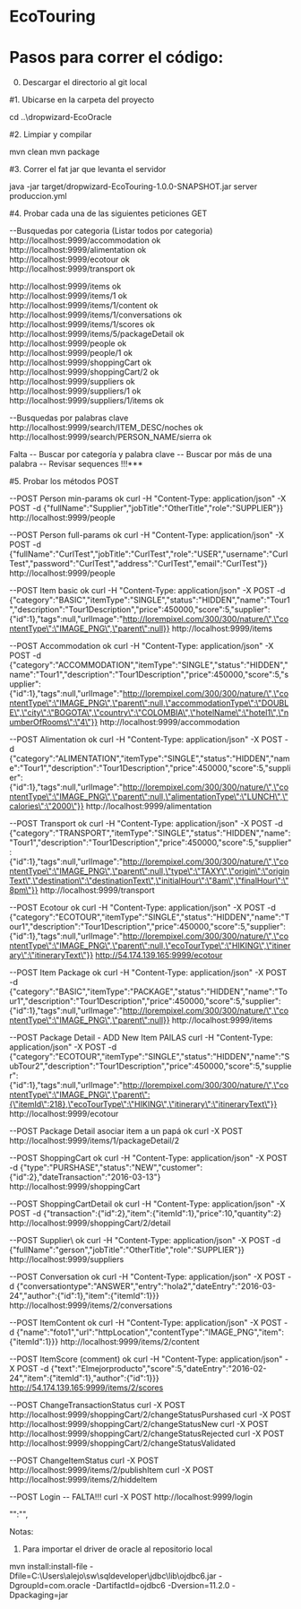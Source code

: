 # EcoTouring

# Pasos para correr el código:

0. Descargar el directorio al git local

#1. Ubicarse en la carpeta del proyecto

cd ..\dropwizard-EcoOracle

#2. Limpiar y compilar

mvn clean
mvn package

#3. Correr el fat jar que levanta el servidor 

java -jar target/dropwizard-EcoTouring-1.0.0-SNAPSHOT.jar server produccion.yml

#4. Probar cada una de las siguientes peticiones GET

--Busquedas por categoria (Listar todos por categoria)
http://localhost:9999/accommodation 			ok <br/>
http://localhost:9999/alimentation				ok <br/>
http://localhost:9999/ecotour					ok <br/>
http://localhost:9999/transport					ok <br/>

http://localhost:9999/items						ok <br/>
http://localhost:9999/items/1					ok <br/>
http://localhost:9999/items/1/content			ok <br/>
http://localhost:9999/items/1/conversations		ok <br/>
http://localhost:9999/items/1/scores			ok <br/>
http://localhost:9999/items/5/packageDetail     ok <br/>
http://localhost:9999/people					ok <br/>
http://localhost:9999/people/1					ok <br/>
http://localhost:9999/shoppingCart				ok <br/>
http://localhost:9999/shoppingCart/2			ok <br/>
http://localhost:9999/suppliers					ok <br/>
http://localhost:9999/suppliers/1				ok <br/>
http://localhost:9999/suppliers/1/items			ok <br/>

--Busquedas por palabras clave
http://localhost:9999/search/ITEM_DESC/noches   ok <br/>
http://localhost:9999/search/PERSON_NAME/sierra ok <br/>
 
Falta
-- Buscar por categoría y palabra clave
-- Buscar por más de una palabra
-- Revisar sequences !!!*** 

#5. Probar los métodos POST

--POST Person min-params	ok
curl -H "Content-Type: application/json" -X POST -d {\"fullName\":\"Supplier\",\"jobTitle\":\"OtherTitle\",\"role\":\"SUPPLIER\"}} http://localhost:9999/people

--POST Person full-params	ok
curl -H "Content-Type: application/json" -X POST -d {\"fullName\":\"CurlTest\",\"jobTitle\":\"CurlTest\",\"role\":\"USER\",\"username\":\"CurlTest\",\"password\":\"CurlTest\",\"address\":\"CurlTest\",\"email\":\"CurlTest\"}} http://localhost:9999/people

--POST Item basic			ok
curl -H "Content-Type: application/json" -X POST -d {\"category\":\"BASIC\",\"itemType\":\"SINGLE\",\"status\":\"HIDDEN\",\"name\":\"Tour1\",\"description\":\"Tour1Description\",\"price\":450000,\"score\":5,\"supplier\":{\"id\":1},\"tags\":null,\"urlImage\":\"http://lorempixel.com/300/300/nature/\",\"contentType\":\"IMAGE_PNG\",\"parent\":null}} http://localhost:9999/items

--POST Accommodation		ok
curl -H "Content-Type: application/json" -X POST -d {\"category\":\"ACCOMMODATION\",\"itemType\":\"SINGLE\",\"status\":\"HIDDEN\",\"name\":\"Tour1\",\"description\":\"Tour1Description\",\"price\":450000,\"score\":5,\"supplier\":{\"id\":1},\"tags\":null,\"urlImage\":\"http://lorempixel.com/300/300/nature/\",\"contentType\":\"IMAGE_PNG\",\"parent\":null,\"accommodationType\":\"DOUBLE\",\"city\":\"BOGOTA\",\"country\":\"COLOMBIA\",\"hotelName\":\"hotel1\",\"numberOfRooms\":\"4\"}} http://localhost:9999/accommodation

--POST Alimentation			ok
curl -H "Content-Type: application/json" -X POST -d {\"category\":\"ALIMENTATION\",\"itemType\":\"SINGLE\",\"status\":\"HIDDEN\",\"name\":\"Tour1\",\"description\":\"Tour1Description\",\"price\":450000,\"score\":5,\"supplier\":{\"id\":1},\"tags\":null,\"urlImage\":\"http://lorempixel.com/300/300/nature/\",\"contentType\":\"IMAGE_PNG\",\"parent\":null,\"alimentationType\":\"LUNCH\",\"calories\":\"2000\"}} http://localhost:9999/alimentation

--POST Transport			ok
curl -H "Content-Type: application/json" -X POST -d {\"category\":\"TRANSPORT\",\"itemType\":\"SINGLE\",\"status\":\"HIDDEN\",\"name\":\"Tour1\",\"description\":\"Tour1Description\",\"price\":450000,\"score\":5,\"supplier\":{\"id\":1},\"tags\":null,\"urlImage\":\"http://lorempixel.com/300/300/nature/\",\"contentType\":\"IMAGE_PNG\",\"parent\":null,\"type\":\"TAXY\",\"origin\":\"originText\",\"destination\":\"destinationText\",\"initialHour\":\"8am\",\"finalHour\":\"8pm\"}} http://localhost:9999/transport

--POST Ecotour				ok
curl -H "Content-Type: application/json" -X POST -d {\"category\":\"ECOTOUR\",\"itemType\":\"SINGLE\",\"status\":\"HIDDEN\",\"name\":\"Tour1\",\"description\":\"Tour1Description\",\"price\":450000,\"score\":5,\"supplier\":{\"id\":1},\"tags\":null,\"urlImage\":\"http://lorempixel.com/300/300/nature/\",\"contentType\":\"IMAGE_PNG\",\"parent\":null,\"ecoTourType\":\"HIKING\",\"itinerary\":\"itineraryText\"}} http://54.174.139.165:9999/ecotour

--POST Item Package			ok
curl -H "Content-Type: application/json" -X POST -d {\"category\":\"BASIC\",\"itemType\":\"PACKAGE\",\"status\":\"HIDDEN\",\"name\":\"Tour1\",\"description\":\"Tour1Description\",\"price\":450000,\"score\":5,\"supplier\":{\"id\":1},\"tags\":null,\"urlImage\":\"http://lorempixel.com/300/300/nature/\",\"contentType\":\"IMAGE_PNG\",\"parent\":null}} http://localhost:9999/items

--POST Package Detail - ADD New Item 			PAILAS
curl -H "Content-Type: application/json" -X POST -d {\"category\":\"ECOTOUR\",\"itemType\":\"SINGLE\",\"status\":\"HIDDEN\",\"name\":\"SubTour2\",\"description\":\"Tour1Description\",\"price\":450000,\"score\":5,\"supplier\":{\"id\":1},\"tags\":null,\"urlImage\":\"http://lorempixel.com/300/300/nature/\",\"contentType\":\"IMAGE_PNG\",\"parent\":{\"itemId\":218},\"ecoTourType\":\"HIKING\",\"itinerary\":\"itineraryText\"}} http://localhost:9999/ecotour

--POST Package Detail asociar item a un papá    ok
curl -X POST http://localhost:9999/items/1/packageDetail/2

--POST ShoppingCart			ok
curl -H "Content-Type: application/json" -X POST -d {\"type\":\"PURSHASE\",\"status\":\"NEW\",\"customer\":{\"id\":2},\"dateTransaction\":\"2016-03-13\"} http://localhost:9999/shoppingCart

--POST ShoppingCartDetail	ok
curl -H "Content-Type: application/json" -X POST -d {\"transaction\":{\"id\":2},\"item\":{\"itemId\":1},\"price\":10,\"quantity\":2} http://localhost:9999/shoppingCart/2/detail

--POST Supplier\			ok
curl -H "Content-Type: application/json" -X POST -d {\"fullName\":\"gerson\",\"jobTitle\":\"OtherTitle\",\"role\":\"SUPPLIER\"}} http://localhost:9999/suppliers

--POST Conversation			ok
curl -H "Content-Type: application/json" -X POST -d {\"conversationtype\":\"ANSWER\",\"entry\":\"hola2\",\"dateEntry\":\"2016-03-24\",\"author\":{\"id\":1},\"item\":{\"itemId\":1}}} http://localhost:9999/items/2/conversations

--POST ItemContent			ok
curl -H "Content-Type: application/json" -X POST -d {\"name\":\"foto1\",\"url\":\"httpLocation\",\"contentType\":\"IMAGE_PNG\",\"item\":{\"itemId\":1}}} http://localhost:9999/items/2/content

--POST ItemScore (comment)	ok
curl -H "Content-Type: application/json" -X POST -d {\"text\":\"Elmejorproducto\",\"score\":5,\"dateEntry\":\"2016-02-24\",\"item\":{\"itemId\":1},\"author\":{\"id\":1}}} http://54.174.139.165:9999/items/2/scores

--POST ChangeTransactionStatus
curl -X POST http://localhost:9999/shoppingCart/2/changeStatusPurshased
curl -X POST http://localhost:9999/shoppingCart/2/changeStatusNew
curl -X POST http://localhost:9999/shoppingCart/2/changeStatusRejected
curl -X POST http://localhost:9999/shoppingCart/2/changeStatusValidated

--POST ChangeItemStatus
curl -X POST http://localhost:9999/items/2/publishItem
curl -X POST http://localhost:9999/items/2/hiddeItem

--POST Login -- FALTA!!!
curl -X POST http://localhost:9999/login

\"\":\"\",

Notas:

1. Para importar el driver de oracle al repositorio local

mvn install:install-file -Dfile=C:\Users\alejo\sw\sqldeveloper\jdbc\lib\ojdbc6.jar -DgroupId=com.oracle -DartifactId=ojdbc6 -Dversion=11.2.0 -Dpackaging=jar